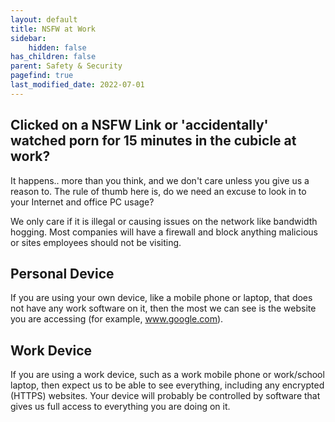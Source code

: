 ```yaml
---
layout: default
title: NSFW at Work
sidebar:
    hidden: false
has_children: false
parent: Safety & Security
pagefind: true
last_modified_date: 2022-07-01
---
```


## Clicked on a NSFW Link or 'accidentally' watched porn for 15 minutes in the cubicle at work? 
It happens.. more than you think, and we don't care unless you give us a reason to. The rule of thumb here is, do we need an excuse to look in to your Internet and office PC usage? 

We only care if it is illegal or causing issues on the network like bandwidth hogging. Most companies will have a firewall and block anything malicious or sites employees should not be visiting. 

## Personal Device
If you are using your own device, like a mobile phone or laptop, that does not have any work software on it, then the most we can see is the website you are accessing (for example, www.google.com).

## Work Device 
If you are using a work device, such as a work mobile phone or work/school laptop, then expect us to be able to see everything, including any encrypted (HTTPS) websites. Your device will probably be controlled by software that gives us full access to everything you are doing on it.
